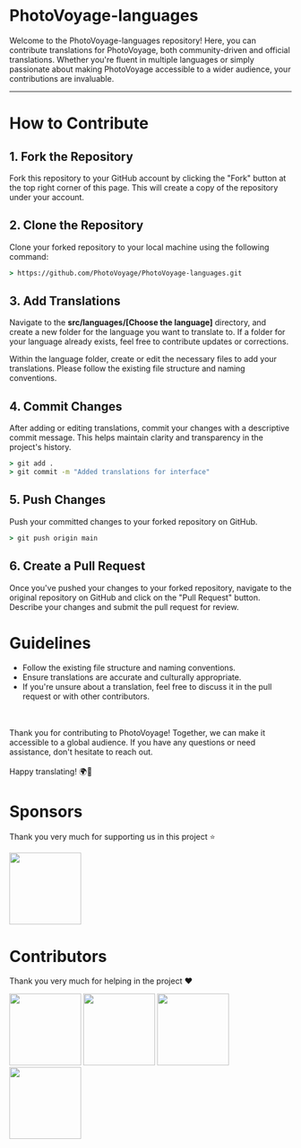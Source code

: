 # PhotoVoyage-languages

Welcome to the PhotoVoyage-languages repository! Here, you can contribute translations for PhotoVoyage, both community-driven and official translations. Whether you're fluent in multiple languages or simply passionate about making PhotoVoyage accessible to a wider audience, your contributions are invaluable.

---

# How to Contribute

## 1. Fork the Repository
Fork this repository to your GitHub account by clicking the "Fork" button at the top right corner of this page. This will create a copy of the repository under your account.

## 2. Clone the Repository
Clone your forked repository to your local machine using the following command:

```cmd
> https://github.com/PhotoVoyage/PhotoVoyage-languages.git
```

## 3. Add Translations
Navigate to the **src/languages/[Choose the language]** directory, and create a new folder for the language you want to translate to. If a folder for your language already exists, feel free to contribute updates or corrections.

Within the language folder, create or edit the necessary files to add your translations. Please follow the existing file structure and naming conventions.

## 4. Commit Changes
After adding or editing translations, commit your changes with a descriptive commit message. This helps maintain clarity and transparency in the project's history.

```cmd
> git add .
> git commit -m "Added translations for interface"
```

## 5. Push Changes
Push your committed changes to your forked repository on GitHub.

```cmd
> git push origin main
```

## 6. Create a Pull Request
Once you've pushed your changes to your forked repository, navigate to the original repository on GitHub and click on the "Pull Request" button. Describe your changes and submit the pull request for review.

# Guidelines

* Follow the existing file structure and naming conventions.
* Ensure translations are accurate and culturally appropriate.
* If you're unsure about a translation, feel free to discuss it in the pull request or with other contributors.
<br>
<br>
Thank you for contributing to PhotoVoyage! Together, we can make it accessible to a global audience. If you have any questions or need assistance, don't hesitate to reach out.
<br>
<br>
Happy translating! 🌍📸

# Sponsors

Thank you very much for supporting us in this project ⭐

<a href="https://github.com/Sstudios-Dev"><img src="https://avatars.githubusercontent.com/u/156860248?s=200&v=4" height="128" width="128" /></a>

# Contributors

Thank you very much for helping in the project ❤

<a href="https://github.com/Sstudiosdev"><img src="https://avatars.githubusercontent.com/u/149289426?v=4" height="128" width="128" /></a>
<a href="https://github.com/StaffV77"><img src="https://avatars.githubusercontent.com/u/107765373?v=4" height="128" width="128" /></a>
<a href="https://github.com/photovoyagehelp"><img src="https://avatars.githubusercontent.com/u/164266627?v=4" height="128" width="128" /></a>
<a href="https://github.com/staFF6773"><img src="https://avatars.githubusercontent.com/u/108166164?v=4" height="128" width="128" /></a>
